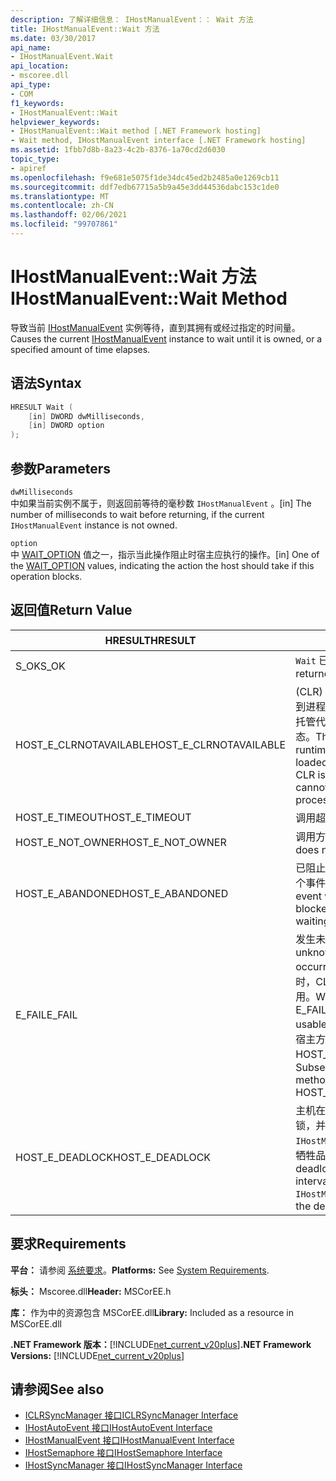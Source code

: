 ```yaml
---
description: 了解详细信息： IHostManualEvent：： Wait 方法
title: IHostManualEvent::Wait 方法
ms.date: 03/30/2017
api_name:
- IHostManualEvent.Wait
api_location:
- mscoree.dll
api_type:
- COM
f1_keywords:
- IHostManualEvent::Wait
helpviewer_keywords:
- IHostManualEvent::Wait method [.NET Framework hosting]
- Wait method, IHostManualEvent interface [.NET Framework hosting]
ms.assetid: 1fbb7d8b-8a23-4c2b-8376-1a70cd2d6030
topic_type:
- apiref
ms.openlocfilehash: f9e681e5075f1de34dc45ed2b2485a0e1269cb11
ms.sourcegitcommit: ddf7edb67715a5b9a45e3dd44536dabc153c1de0
ms.translationtype: MT
ms.contentlocale: zh-CN
ms.lasthandoff: 02/06/2021
ms.locfileid: "99707861"
---
```

# <a name="ihostmanualeventwait-method"></a><span data-ttu-id="f0772-103">IHostManualEvent::Wait 方法</span><span class="sxs-lookup"><span data-stu-id="f0772-103">IHostManualEvent::Wait Method</span></span>

<span data-ttu-id="f0772-104">导致当前 [IHostManualEvent](ihostmanualevent-interface.md) 实例等待，直到其拥有或经过指定的时间量。</span><span class="sxs-lookup"><span data-stu-id="f0772-104">Causes the current [IHostManualEvent](ihostmanualevent-interface.md) instance to wait until it is owned, or a specified amount of time elapses.</span></span>  
  
## <a name="syntax"></a><span data-ttu-id="f0772-105">语法</span><span class="sxs-lookup"><span data-stu-id="f0772-105">Syntax</span></span>  
  
```cpp  
HRESULT Wait (  
    [in] DWORD dwMilliseconds,  
    [in] DWORD option  
);  
```  
  
## <a name="parameters"></a><span data-ttu-id="f0772-106">参数</span><span class="sxs-lookup"><span data-stu-id="f0772-106">Parameters</span></span>  

 `dwMilliseconds`  
 <span data-ttu-id="f0772-107">中如果当前实例不属于，则返回前等待的毫秒数 `IHostManualEvent` 。</span><span class="sxs-lookup"><span data-stu-id="f0772-107">[in] The number of milliseconds to wait before returning, if the current `IHostManualEvent` instance is not owned.</span></span>  
  
 `option`  
 <span data-ttu-id="f0772-108">中 [WAIT_OPTION](wait-option-enumeration.md) 值之一，指示当此操作阻止时宿主应执行的操作。</span><span class="sxs-lookup"><span data-stu-id="f0772-108">[in] One of the [WAIT_OPTION](wait-option-enumeration.md) values, indicating the action the host should take if this operation blocks.</span></span>  
  
## <a name="return-value"></a><span data-ttu-id="f0772-109">返回值</span><span class="sxs-lookup"><span data-stu-id="f0772-109">Return Value</span></span>  
  
|<span data-ttu-id="f0772-110">HRESULT</span><span class="sxs-lookup"><span data-stu-id="f0772-110">HRESULT</span></span>|<span data-ttu-id="f0772-111">说明</span><span class="sxs-lookup"><span data-stu-id="f0772-111">Description</span></span>|  
|-------------|-----------------|  
|<span data-ttu-id="f0772-112">S_OK</span><span class="sxs-lookup"><span data-stu-id="f0772-112">S_OK</span></span>|<span data-ttu-id="f0772-113">`Wait` 已成功返回。</span><span class="sxs-lookup"><span data-stu-id="f0772-113">`Wait` returned successfully.</span></span>|  
|<span data-ttu-id="f0772-114">HOST_E_CLRNOTAVAILABLE</span><span class="sxs-lookup"><span data-stu-id="f0772-114">HOST_E_CLRNOTAVAILABLE</span></span>|<span data-ttu-id="f0772-115"> (CLR) 的公共语言运行时未加载到进程中，或 CLR 处于无法运行托管代码或成功处理调用的状态。</span><span class="sxs-lookup"><span data-stu-id="f0772-115">The common language runtime (CLR) has not been loaded into a process, or the CLR is in a state in which it cannot run managed code or process the call successfully.</span></span>|  
|<span data-ttu-id="f0772-116">HOST_E_TIMEOUT</span><span class="sxs-lookup"><span data-stu-id="f0772-116">HOST_E_TIMEOUT</span></span>|<span data-ttu-id="f0772-117">调用超时。</span><span class="sxs-lookup"><span data-stu-id="f0772-117">The call timed out.</span></span>|  
|<span data-ttu-id="f0772-118">HOST_E_NOT_OWNER</span><span class="sxs-lookup"><span data-stu-id="f0772-118">HOST_E_NOT_OWNER</span></span>|<span data-ttu-id="f0772-119">调用方不拥有该锁。</span><span class="sxs-lookup"><span data-stu-id="f0772-119">The caller does not own the lock.</span></span>|  
|<span data-ttu-id="f0772-120">HOST_E_ABANDONED</span><span class="sxs-lookup"><span data-stu-id="f0772-120">HOST_E_ABANDONED</span></span>|<span data-ttu-id="f0772-121">已阻止的线程或纤程正在等待某个事件时，该事件被取消。</span><span class="sxs-lookup"><span data-stu-id="f0772-121">An event was canceled while a blocked thread or fiber was waiting on it.</span></span>|  
|<span data-ttu-id="f0772-122">E_FAIL</span><span class="sxs-lookup"><span data-stu-id="f0772-122">E_FAIL</span></span>|<span data-ttu-id="f0772-123">发生未知的灾难性故障。</span><span class="sxs-lookup"><span data-stu-id="f0772-123">An unknown catastrophic failure occurred.</span></span> <span data-ttu-id="f0772-124">当方法返回 E_FAIL 时，CLR 在该进程内将不再可用。</span><span class="sxs-lookup"><span data-stu-id="f0772-124">When a method returns E_FAIL, the CLR is no longer usable within the process.</span></span> <span data-ttu-id="f0772-125">对宿主方法的后续调用会返回 HOST_E_CLRNOTAVAILABLE。</span><span class="sxs-lookup"><span data-stu-id="f0772-125">Subsequent calls to hosting methods return HOST_E_CLRNOTAVAILABLE.</span></span>|  
|<span data-ttu-id="f0772-126">HOST_E_DEADLOCK</span><span class="sxs-lookup"><span data-stu-id="f0772-126">HOST_E_DEADLOCK</span></span>|<span data-ttu-id="f0772-127">主机在等待间隔期间检测到死锁，并选择当前 `IHostManualEvent` 实例作为死锁牺牲品。</span><span class="sxs-lookup"><span data-stu-id="f0772-127">The host detected a deadlock during the wait interval, and chose the current `IHostManualEvent` instance as the deadlock victim.</span></span>|  
  
## <a name="requirements"></a><span data-ttu-id="f0772-128">要求</span><span class="sxs-lookup"><span data-stu-id="f0772-128">Requirements</span></span>  

 <span data-ttu-id="f0772-129">**平台：** 请参阅 [系统要求](../../get-started/system-requirements.md)。</span><span class="sxs-lookup"><span data-stu-id="f0772-129">**Platforms:** See [System Requirements](../../get-started/system-requirements.md).</span></span>  
  
 <span data-ttu-id="f0772-130">**标头：** Mscoree.dll</span><span class="sxs-lookup"><span data-stu-id="f0772-130">**Header:** MSCorEE.h</span></span>  
  
 <span data-ttu-id="f0772-131">**库：** 作为中的资源包含 MSCorEE.dll</span><span class="sxs-lookup"><span data-stu-id="f0772-131">**Library:** Included as a resource in MSCorEE.dll</span></span>  
  
 <span data-ttu-id="f0772-132">**.NET Framework 版本：**[!INCLUDE[net_current_v20plus](../../../../includes/net-current-v20plus-md.md)]</span><span class="sxs-lookup"><span data-stu-id="f0772-132">**.NET Framework Versions:** [!INCLUDE[net_current_v20plus](../../../../includes/net-current-v20plus-md.md)]</span></span>  
  
## <a name="see-also"></a><span data-ttu-id="f0772-133">请参阅</span><span class="sxs-lookup"><span data-stu-id="f0772-133">See also</span></span>

- [<span data-ttu-id="f0772-134">ICLRSyncManager 接口</span><span class="sxs-lookup"><span data-stu-id="f0772-134">ICLRSyncManager Interface</span></span>](iclrsyncmanager-interface.md)
- [<span data-ttu-id="f0772-135">IHostAutoEvent 接口</span><span class="sxs-lookup"><span data-stu-id="f0772-135">IHostAutoEvent Interface</span></span>](ihostautoevent-interface.md)
- [<span data-ttu-id="f0772-136">IHostManualEvent 接口</span><span class="sxs-lookup"><span data-stu-id="f0772-136">IHostManualEvent Interface</span></span>](ihostmanualevent-interface.md)
- [<span data-ttu-id="f0772-137">IHostSemaphore 接口</span><span class="sxs-lookup"><span data-stu-id="f0772-137">IHostSemaphore Interface</span></span>](ihostsemaphore-interface.md)
- [<span data-ttu-id="f0772-138">IHostSyncManager 接口</span><span class="sxs-lookup"><span data-stu-id="f0772-138">IHostSyncManager Interface</span></span>](ihostsyncmanager-interface.md)
